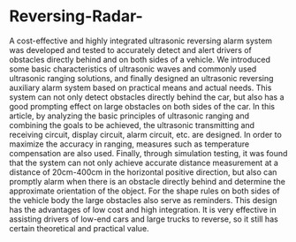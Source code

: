 # Reversing-Radar-
A cost-effective and highly integrated ultrasonic reversing alarm system was developed and tested to accurately detect and alert drivers of obstacles directly behind and on both sides of a vehicle.
We introduced some basic characteristics of ultrasonic waves and commonly used ultrasonic ranging solutions, and finally designed an ultrasonic reversing auxiliary alarm system based on practical means and actual needs. This system can not only detect obstacles directly behind the car, but also has a good prompting effect on large obstacles on both sides of the car. In this article, by analyzing the basic principles of ultrasonic ranging and combining the goals to be achieved, the ultrasonic transmitting and receiving circuit, display circuit, alarm circuit, etc. are designed. In order to maximize the accuracy in ranging, measures such as temperature compensation are also used. 
Finally, through simulation testing, it was found that the system can not only achieve accurate distance measurement at a distance of 20cm-400cm in the horizontal positive direction, but also can promptly alarm when there is an obstacle directly behind and determine the approximate orientation of the object. For the shape rules on both sides of the vehicle body the large obstacles also serve as reminders. This design has the advantages of low cost and high integration. It is very effective in assisting drivers of low-end cars and large trucks to reverse, so it still has certain theoretical and practical value.
